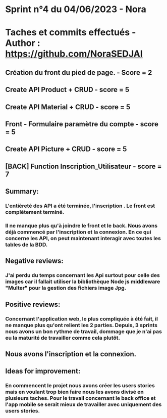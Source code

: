 # Sprint n°4 du 04/06/2023 - Nora

# Taches et commits effectués - Author : https://github.com/NoraSEDJAI

## Création du front du pied de page. - Score = 2

## Create API Product + CRUD - score = 5

## Create API Material + CRUD - score = 5 

## Front - Formulaire paramètre du compte - score = 5

## Create API Picture + CRUD - score = 5

## [BACK] Function Inscription_Utilisateur - score = 7

## Summary:

### L'entièreté des API a été terminée, l'inscription . Le front est complètement terminé.

### Il ne manque plus qu'à joindre le front et le back. Nous avons déjà commencé par l'inscription et la connexion. En ce qui concerne les API, on peut maintenant interagir avec toutes les tables de la BDD.

## Negative reviews:

### J'ai perdu du temps concernant les Api surtout pour celle des images car il fallait utiliser la bibliothèque Node js middleware "Multer" pour la gestion des fichiers image Jpg.

## Positive reviews:

### Concernant l'application web, le plus compliquée à été fait, il ne manque plus qu'ont relient les 2 parties. Depuis, 3 sprints nous avons un bon rythme de travail, dommage que je n'ai pas eu la maturité de travailler comme cela plutôt.

## Nous avons l'inscription et la connexion.

## Ideas for improvement:

### En commencent le projet nous avons créer les users stories mais en voulant trop bien faire nous les avons divisé en plusieurs taches. Pour le travail concernant le back office et l'app mobile se serait mieux de travailler avec uniquement des users stories.
